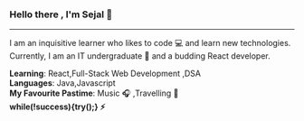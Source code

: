 ### Hello there , I'm Sejal :woman:
---

I am an inquisitive learner who likes to code :computer: and learn new technologies. Currently, I am an IT undergraduate :school: and a budding React developer.

**Learning**: React,Full-Stack Web Development ,DSA<br>
**Languages**: Java,Javascript <br>
**My Favourite Pastime**: Music :headphones: ,Travelling :speedboat:<br>
**while(!success){try();} :zap:**
